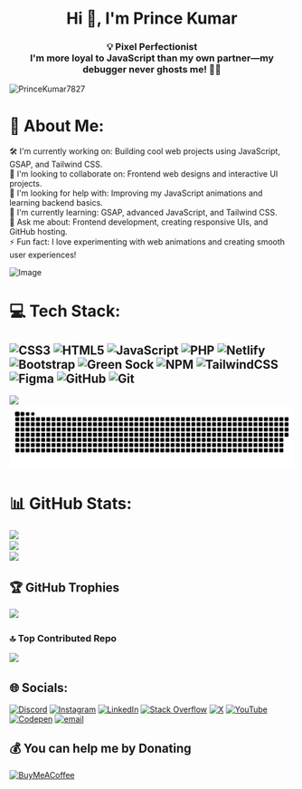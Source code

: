 <h1 align="center">Hi 👋, I'm Prince Kumar</h1>
<h3 align="center">💡 Pixel Perfectionist<br>I'm more loyal to JavaScript than my own partner—my debugger never ghosts me! 🚀🌐</h3>

<p align="left"> <img src="https://komarev.com/ghpvc/?username=PrinceKumar7827&label=Profile%20views&color=0e75b6&style=flat" alt="PrinceKumar7827" /> </p>

# 💫 About Me:
🛠 I'm currently working on: Building cool web projects using JavaScript, GSAP, and Tailwind CSS.<br>🤝 I'm looking to collaborate on: Frontend web designs and interactive UI projects.<br>🙌 I'm looking for help with: Improving my JavaScript animations and learning backend basics.<br>🌱 I'm currently learning: GSAP, advanced JavaScript, and Tailwind CSS.<br>💬 Ask me about: Frontend development, creating responsive UIs, and GitHub hosting.<br>⚡ Fun fact: I love experimenting with web animations and creating smooth user experiences!

![Image](https://github.com/user-attachments/assets/bbf5ea5d-c14a-42cd-803b-af506e5a84fd)
# 💻 Tech Stack:
![CSS3](https://img.shields.io/badge/css3-%231572B6.svg?style=for-the-badge&logo=css3&logoColor=white) ![HTML5](https://img.shields.io/badge/html5-%23E34F26.svg?style=for-the-badge&logo=html5&logoColor=white) ![JavaScript](https://img.shields.io/badge/javascript-%23323330.svg?style=for-the-badge&logo=javascript&logoColor=%23F7DF1E) ![PHP](https://img.shields.io/badge/php-%23777BB4.svg?style=for-the-badge&logo=php&logoColor=white) ![Netlify](https://img.shields.io/badge/netlify-%23000000.svg?style=for-the-badge&logo=netlify&logoColor=#00C7B7) ![Bootstrap](https://img.shields.io/badge/bootstrap-%238511FA.svg?style=for-the-badge&logo=bootstrap&logoColor=white) ![Green Sock](https://img.shields.io/badge/green%20sock-88CE02?style=for-the-badge&logo=greensock&logoColor=white) ![NPM](https://img.shields.io/badge/NPM-%23CB3837.svg?style=for-the-badge&logo=npm&logoColor=white) ![TailwindCSS](https://img.shields.io/badge/tailwindcss-%2338B2AC.svg?style=for-the-badge&logo=tailwind-css&logoColor=white)  ![Figma](https://img.shields.io/badge/figma-%23F24E1E.svg?style=for-the-badge&logo=figma&logoColor=white) ![GitHub](https://img.shields.io/badge/github-%23121011.svg?style=for-the-badge&logo=github&logoColor=white) ![Git](https://img.shields.io/badge/git-%23F05033.svg?style=for-the-badge&logo=git&logoColor=white) 
---
[![](https://visitcount.itsvg.in/api?id=PrinceKumar7827&icon=0&color=2)](https://visitcount.itsvg.in)
![snake gif](https://github.com/PrinceKumar7827/PrinceKumar7827/blob/output/github-snake-dark.svg)
# 📊 GitHub Stats:
![](https://github-readme-stats.vercel.app/api?username=PrinceKumar7827&theme=radical&hide_border=false&include_all_commits=true&count_private=true)<br/>
![](https://nirzak-streak-stats.vercel.app/?user=PrinceKumar7827&theme=radical&hide_border=false)<br/>
![](https://github-readme-stats.vercel.app/api/top-langs/?username=PrinceKumar7827&theme=radical&hide_border=false&include_all_commits=true&count_private=true&layout=compact)

## 🏆 GitHub Trophies
![](https://github-profile-trophy.vercel.app/?username=PrinceKumar7827&theme=radical&no-frame=false&no-bg=true&margin-w=4)



### 🔝 Top Contributed Repo
![](https://github-contributor-stats.vercel.app/api?username=PrinceKumar7827&limit=5&theme=radical&combine_all_yearly_contributions=true)
## 🌐 Socials:
[![Discord](https://img.shields.io/badge/Discord-%237289DA.svg?logo=discord&logoColor=white)](https://discord.gg/https://discord.gg/trDpWyQx) [![Instagram](https://img.shields.io/badge/Instagram-%23E4405F.svg?logo=Instagram&logoColor=white)](https://instagram.com/skibidicode) [![LinkedIn](https://img.shields.io/badge/LinkedIn-%230077B5.svg?logo=linkedin&logoColor=white)](https://linkedin.com/in/prince-kumar-626b2033b) [![Stack Overflow](https://img.shields.io/badge/-Stackoverflow-FE7A16?logo=stack-overflow&logoColor=white)](https://stackoverflow.com/users/29957709) [![X](https://img.shields.io/badge/X-black.svg?logo=X&logoColor=white)](https://x.com/@skibidicode) [![YouTube](https://img.shields.io/badge/YouTube-%23FF0000.svg?logo=YouTube&logoColor=white)](https://youtube.com/@@skibidicode) [![Codepen](https://img.shields.io/badge/Codepen-000000?logo=codepen&logoColor=white)](https://codepen.io/@PrinceKumar7827) [![email](https://img.shields.io/badge/Email-D14836?logo=gmail&logoColor=white)](mailto:princekumar99998171156@gmail.com) 
  ## 💰 You can help me by Donating
  [![BuyMeACoffee](https://img.shields.io/badge/Buy%20Me%20a%20Coffee-ffdd00?style=for-the-badge&logo=buy-me-a-coffee&logoColor=black)](https://buymeacoffee.com/buymeacoffee.com/skibidicode) 


  
<!-- Proudly created with GPRM ( https://gprm.itsvg.in ) -->
